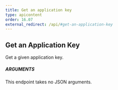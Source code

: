 ```yaml
---
title: Get an application key
type: apicontent
order: 16.07
external_redirect: /api/#get-an-application-key
---
```


## Get an Application Key

Get a given application key.

##### ARGUMENTS

This endpoint takes no JSON arguments.
